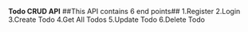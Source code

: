 **Todo CRUD API**
##This API contains 6 end points##
1.Register
2.Login
3.Create Todo
4.Get All Todos
5.Update Todo
6.Delete Todo
